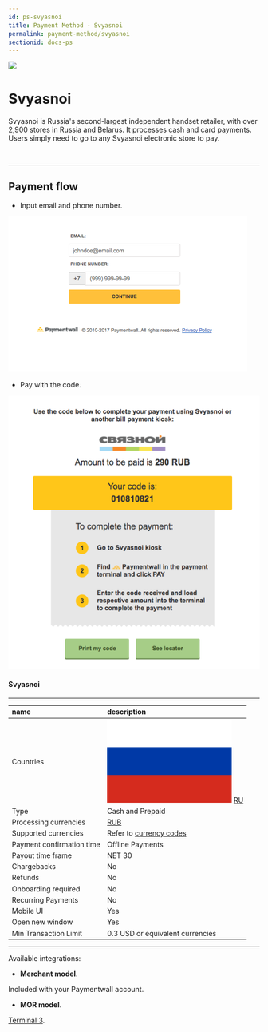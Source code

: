 ```yaml
---
id: ps-svyasnoi
title: Payment Method - Svyasnoi
permalink: payment-method/svyasnoi
sectionid: docs-ps
---
```


<div class="docs-ps-header">
    <div class="docs-ps-logo">
        <img src="https://api.paymentwall.com/images/ps_logos/pm_svyasnoi.png">
    </div>
    <h1>Svyasnoi</h1>
</div>

<div class="docs-ps-body" markdown="1">

<div class="docs-ps-instructions" markdown="1">

Svyasnoi is Russia's second-largest independent handset retailer, with over 2,900 stores in Russia and Belarus. It processes cash and card payments. Users simply need to go to any Svyasnoi electronic store to pay.

<br>

***

## Payment flow

* Input email and phone number.

<div class="docs-img">
    <img src="/textures/pic/payment-system/cash-and-prepaid/svyasnoi/svyasnoi_1.png">
</div>

* Pay with the code.

<div class="docs-img">
    <img src="/textures/pic/payment-system/cash-and-prepaid/svyasnoi/svyasnoi_2.png">
</div>

</div>



<div class="docs-ps-attributes" markdown="1">
<div class="docs-ps-attributes-body" markdown="1">

#### Svyasnoi

***

|name|description|
|:--|:--|
|Countries| <img class="flags" src="/textures/pic/flags/europe/russia.png"> [RU](https://en.wikipedia.org/wiki/Russia)|
|Type|Cash and Prepaid|
|Processing currencies|[RUB](https://en.wikipedia.org/wiki/Russian_ruble)|
|Supported currencies|Refer to [currency codes](/reference/currencies)|
|Payment confirmation time|Offline Payments|
|Payout time frame| NET 30|
|Chargebacks|No|
|Refunds|No|
|Onboarding required| No|
|Recurring Payments|No|
|Mobile UI|Yes|
|Open new window|Yes|
|Min Transaction Limit|0.3 USD or equivalent currencies|

***

Available integrations:

* **Merchant model**.

Included with your Paymentwall account.

* **MOR model**.

[Terminal 3](https://www.terminal3.com/).

</div>
</div>

</div>

